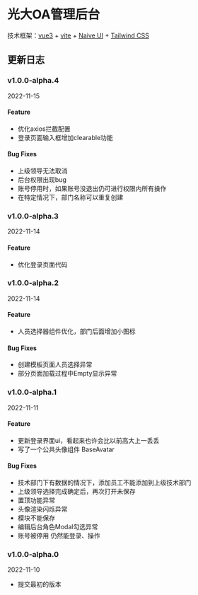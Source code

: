 # 光大OA管理后台

技术框架：[vue3](https://cn.vuejs.org/) + [vite](https://vitejs.dev/) + [Naive UI](https://www.naiveui.com/zh-CN/light) + [Tailwind CSS](https://tailwindcss.com/)

## 更新日志

### v1.0.0-alpha.4

2022-11-15

#### Feature

- 优化axios拦截配置
- 登录页面输入框增加clearable功能

#### Bug Fixes

- 上级领导无法取消
- 后台权限出现bug
- 账号停用时，如果账号没退出仍可进行权限内所有操作
- 在特定情况下，部门名称可以重复创建

### v1.0.0-alpha.3

2022-11-14

#### Feature

- 优化登录页面代码


### v1.0.0-alpha.2

2022-11-14

#### Feature

- 人员选择器组件优化，部门后面增加小图标

#### Bug Fixes

- 创建模板页面人员选择异常
- 部分页面加载过程中Empty显示异常

### v1.0.0-alpha.1

2022-11-11

#### Feature

- 更新登录界面ui，看起来也许会比以前高大上一丢丢
- 写了一个公共头像组件 BaseAvatar

#### Bug Fixes

- 技术部门下有数据的情况下，添加员工不能添加到上级技术部门
- 上级领导选择完成确定后，再次打开未保存
- 置顶功能异常
- 头像渲染闪烁异常
- 模块不能保存
- 编辑后台角色Modal勾选异常
- 账号被停用 仍然能登录、操作

### v1.0.0-alpha.0

2022-11-10

- 提交最初的版本
